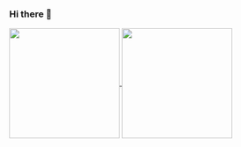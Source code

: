 ### Hi there 👋
<a href="https://github.com/AraavNayak/github-readme-stats">
  <img height=200 align="center" src="https://github-readme-stats.vercel.app/api?username=AraavNayak" />
</a>
<a href="https://github.com/AraavNayak/convoychat">
  <img height=200 align="center" src="https://github-readme-stats.vercel.app/api/top-langs?username=AraavNayak&layout=compact&langs_count=8&card_width=320" />
</a>
<!--
**AraavNayak/AraavNayak** is a ✨ _special_ ✨ repository because its `README.md` (this file) appears on your GitHub profile.

Here are some ideas to get you started:

- 🔭 I’m currently working on ...
- 🌱 I’m currently learning ...
- 👯 I’m looking to collaborate on ...
- 🤔 I’m looking for help with ...
- 💬 Ask me about ...
- 📫 How to reach me: ...
- 😄 Pronouns: ...
- ⚡ Fun fact: ...
-->
